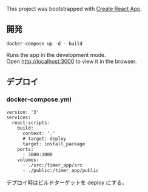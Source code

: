 This project was bootstrapped with [Create React App](https://github.com/facebook/create-react-app).

## 開発

`docker-compose up -d --build`

Runs the app in the development mode.<br>
Open [http://localhost:3000](http://localhost:3000) to view it in the browser.


## デプロイ

### docker-compose.yml
```
version: '3'
services:
  react-scripts:
    build:
      context: '.'
      # target: deploy
      target: install_package
    ports:
      - 3000:3000
    volumes:
      - ./src:/timer_app/src
      - ./public:/timer_app/public
```

デプロイ時はビルドターゲットを deploy にする。